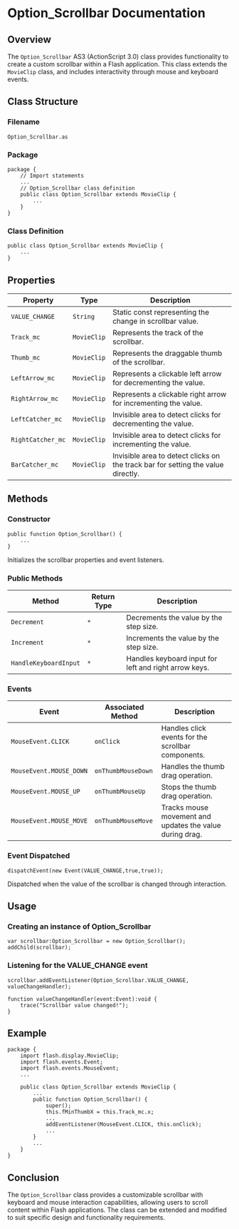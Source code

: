 # Option_Scrollbar Documentation

## Overview

The `Option_Scrollbar` AS3 (ActionScript 3.0) class provides functionality to create a custom scrollbar within a Flash application.
This class extends the `MovieClip` class, and includes interactivity through mouse and keyboard events.

## Class Structure
### Filename
`Option_Scrollbar.as`

### Package
```as3
package {
    // Import statements
    ...
    // Option_Scrollbar class definition
    public class Option_Scrollbar extends MovieClip {
        ...
    }
}
```

### Class Definition

```as3
public class Option_Scrollbar extends MovieClip {
    ...
}
```

## Properties

| Property           | Type         | Description                                           |
|--------------------|--------------|-------------------------------------------------------|
| `VALUE_CHANGE`     | `String`     | Static const representing the change in scrollbar value. |
| `Track_mc`         | `MovieClip`  | Represents the track of the scrollbar.                |
| `Thumb_mc`         | `MovieClip`  | Represents the draggable thumb of the scrollbar.      |
| `LeftArrow_mc`     | `MovieClip`  | Represents a clickable left arrow for decrementing the value. |
| `RightArrow_mc`    | `MovieClip`  | Represents a clickable right arrow for incrementing the value. |
| `LeftCatcher_mc`   | `MovieClip`  | Invisible area to detect clicks for decrementing the value. |
| `RightCatcher_mc`  | `MovieClip`  | Invisible area to detect clicks for incrementing the value. |
| `BarCatcher_mc`    | `MovieClip`  | Invisible area to detect clicks on the track bar for setting the value directly. |

## Methods

### Constructor
```as3
public function Option_Scrollbar() {
    ...
}
```
Initializes the scrollbar properties and event listeners.

### Public Methods

| Method              | Return Type | Description                                                |
|---------------------|-------------|------------------------------------------------------------|
| `Decrement`         | `*`         | Decrements the value by the step size.                     |
| `Increment`         | `*`         | Increments the value by the step size.                     |
| `HandleKeyboardInput` | `*`       | Handles keyboard input for left and right arrow keys.      |

### Events

| Event             | Associated Method   | Description                                      |
|-------------------|---------------------|--------------------------------------------------|
| `MouseEvent.CLICK`| `onClick`           | Handles click events for the scrollbar components. |
| `MouseEvent.MOUSE_DOWN` | `onThumbMouseDown` | Handles the thumb drag operation.               |
| `MouseEvent.MOUSE_UP` | `onThumbMouseUp`   | Stops the thumb drag operation.                   |
| `MouseEvent.MOUSE_MOVE` | `onThumbMouseMove` | Tracks mouse movement and updates the value during drag. |

### Event Dispatched
```as3
dispatchEvent(new Event(VALUE_CHANGE,true,true));
```
Dispatched when the value of the scrollbar is changed through interaction.

## Usage

### Creating an instance of Option_Scrollbar
```as3
var scrollbar:Option_Scrollbar = new Option_Scrollbar();
addChild(scrollbar);
```

### Listening for the VALUE_CHANGE event
```as3
scrollbar.addEventListener(Option_Scrollbar.VALUE_CHANGE, valueChangeHandler);

function valueChangeHandler(event:Event):void {
    trace("Scrollbar value changed!");
}
```

## Example

```as3
package {
    import flash.display.MovieClip;
    import flash.events.Event;
    import flash.events.MouseEvent;
    ...

    public class Option_Scrollbar extends MovieClip {
        ...
        public function Option_Scrollbar() {
            super();
            this.fMinThumbX = this.Track_mc.x;
            ...
            addEventListener(MouseEvent.CLICK, this.onClick);
            ...
        }
        ...
    }
}
```

## Conclusion

The `Option_Scrollbar` class provides a customizable scrollbar with keyboard and mouse interaction capabilities, allowing users to scroll content within Flash applications.
The class can be extended and modified to suit specific design and functionality requirements.
